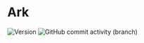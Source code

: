 # Ark
![Version](https://img.shields.io/badge/ark-0.1.0-orange)
![GitHub commit activity (branch)](https://img.shields.io/github/commit-activity/w/notpointless/ark/main)